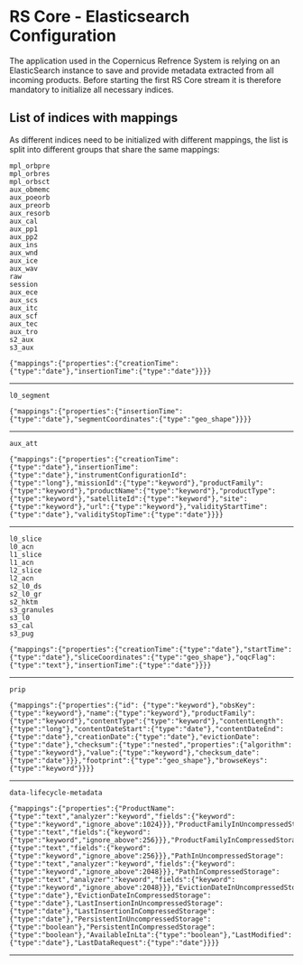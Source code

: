# RS Core - Elasticsearch Configuration

The application used in the Copernicus Refrence System is relying on an ElasticSearch instance to save and provide metadata extracted from all incoming products. 
Before starting the first RS Core stream it is therefore mandatory to initialize all necessary indices.

## List of indices with mappings

As different indices need to be initialized with different mappings, the list is split into different groups that share the same mappings:

```
mpl_orbpre
mpl_orbres
mpl_orbsct
aux_obmemc
aux_poeorb
aux_preorb
aux_resorb
aux_cal
aux_pp1
aux_pp2
aux_ins
aux_wnd
aux_ice
aux_wav
raw
session
aux_ece
aux_scs
aux_itc
aux_scf
aux_tec
aux_tro
s2_aux
s3_aux
```

```
{"mappings":{"properties":{"creationTime":{"type":"date"},"insertionTime":{"type":"date"}}}}
```

-------------------

```
l0_segment
```

```
{"mappings":{"properties":{"insertionTime":{"type":"date"},"segmentCoordinates":{"type":"geo_shape"}}}}
```

-------------------

```
aux_att
```

```
{"mappings":{"properties":{"creationTime":{"type":"date"},"insertionTime":{"type":"date"},"instrumentConfigurationId":{"type":"long"},"missionId":{"type":"keyword"},"productFamily":{"type":"keyword"},"productName":{"type":"keyword"},"productType":{"type":"keyword"},"satelliteId":{"type":"keyword"},"site":{"type":"keyword"},"url":{"type":"keyword"},"validityStartTime":{"type":"date"},"validityStopTime":{"type":"date"}}}}
```

-------------------

```
l0_slice
l0_acn
l1_slice
l1_acn
l2_slice
l2_acn
s2_l0_ds
s2_l0_gr
s2_hktm
s3_granules
s3_l0
s3_cal
s3_pug
```

```
{"mappings":{"properties":{"creationTime":{"type":"date"},"startTime":{"type":"date"},"sliceCoordinates":{"type":"geo_shape"},"oqcFlag":{"type":"text"},"insertionTime":{"type":"date"}}}}
```

-------------------

```
prip
```

```
{"mappings":{"properties":{"id": {"type":"keyword"},"obsKey":{"type":"keyword"},"name":{"type":"keyword"},"productFamily":{"type":"keyword"},"contentType":{"type":"keyword"},"contentLength":{"type":"long"},"contentDateStart":{"type":"date"},"contentDateEnd":{"type":"date"},"creationDate":{"type":"date"},"evictionDate":{"type":"date"},"checksum":{"type":"nested","properties":{"algorithm":{"type":"keyword"},"value":{"type":"keyword"},"checksum_date":{"type":"date"}}},"footprint":{"type":"geo_shape"},"browseKeys":{"type":"keyword"}}}}
```

-------------------

```
data-lifecycle-metadata
```

```
{"mappings":{"properties":{"ProductName":{"type":"text","analyzer":"keyword","fields":{"keyword":{"type":"keyword","ignore_above":1024}}},"ProductFamilyInUncompressedStorage":{"type":"text","fields":{"keyword":{"type":"keyword","ignore_above":256}}},"ProductFamilyInCompressedStorage":{"type":"text","fields":{"keyword":{"type":"keyword","ignore_above":256}}},"PathInUncompressedStorage":{"type":"text","analyzer":"keyword","fields":{"keyword":{"type":"keyword","ignore_above":2048}}},"PathInCompressedStorage":{"type":"text","analyzer":"keyword","fields":{"keyword":{"type":"keyword","ignore_above":2048}}},"EvictionDateInUncompressedStorage":{"type":"date"},"EvictionDateInCompressedStorage":{"type":"date"},"LastInsertionInUncompressedStorage":{"type":"date"},"LastInsertionInCompressedStorage":{"type":"date"},"PersistentInUncompressedStorage":{"type":"boolean"},"PersistentInCompressedStorage":{"type":"boolean"},"AvailableInLta":{"type":"boolean"},"LastModified":{"type":"date"},"LastDataRequest":{"type":"date"}}}}
```

-------------------
